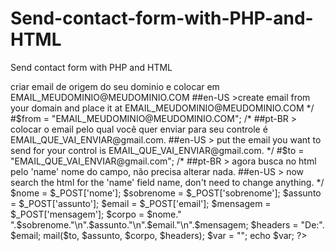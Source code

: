 # Send-contact-form-with-PHP-and-HTML
Send contact form with PHP and HTML

<?php
ini_set('display_errors', 1);
error_reporting(E_ALL);

/*
##pt-BR > criar email de origem do seu dominio e colocar em EMAIL_MEUDOMINIO@MEUDOMINIO.COM
##en-US >create email from your domain and place it at EMAIL_MEUDOMINIO@MEUDOMINIO.COM
*/ 
#$from = "EMAIL_MEUDOMINIO@MEUDOMINIO.COM";

/* 
##pt-BR > colocar o email pelo qual você quer enviar para seu controle é EMAIL_QUE_VAI_ENVIAR@gmail.com.
##en-US > put the email you want to send for your control is EMAIL_QUE_VAI_ENVIAR@gmail.com.
*/
#$to = "EMAIL_QUE_VAI_ENVIAR@gmail.com";

/*
##pt-BR > agora busca no html pelo 'name' nome do campo, não precisa alterar nada.
##en-US > now search the html for the 'name' field name, don't need to change anything.
*/ 
$nome = $_POST['nome'];
$sobrenome = $_POST['sobrenome'];
$assunto = $_POST['assunto'];
$email = $_POST['email'];
$mensagem = $_POST['mensagem'];

$corpo = $nome." ".$sobrenome."\n".$assunto."\n".$email."\n".$mensagem;

$headers = "De:". $email;

mail($to, $assunto, $corpo, $headers);

$var = "<script>javascript:history.back(-1)</script>";
echo $var;

?>
